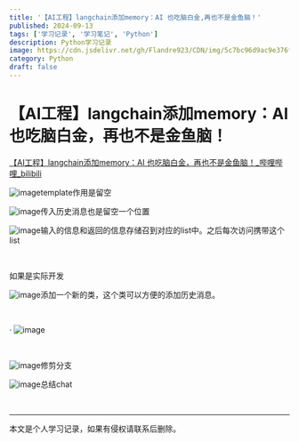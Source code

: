 ```yaml
---
title: '【AI工程】langchain添加memory：AI 也吃脑白金,再也不是金鱼脑！'
published: 2024-09-13
tags: ['学习记录', '学习笔记', 'Python']
description: Python学习记录
image: https://cdn.jsdelivr.net/gh/Flandre923/CDN/img/5c7bc96d9ac9e376f850c43a60f49231641d8853f038c0f352911317382d5d56.jpg
category: Python
draft: false
---
```



# 【AI工程】langchain添加memory：AI 也吃脑白金，再也不是金鱼脑！

[【AI工程】langchain添加memory：AI 也吃脑白金，再也不是金鱼脑！_哔哩哔哩_bilibili](https://www.bilibili.com/video/BV1TE4m1d7Bu/?spm_id_from=333.999.0.0&vd_source=f5ab73e8b88cb4cb94d904126cdfeb27)

​![image](https://cdn.jsdelivr.net/gh/Flandre923/CDN/img/c22c207cbff4849e0fc8bf0cc12b0fd66307a330d94b5a37b4bada53ad49c8e1.png)template作用是留空

​![image](https://cdn.jsdelivr.net/gh/Flandre923/CDN/img/b907dda3fb8b7f5407402fae474c8f3e4a4cacb209c323d79ee9592119191fe6.png)传入历史消息也是留空一个位置

​![image](https://cdn.jsdelivr.net/gh/Flandre923/CDN/img/5b7c808f13b52a00a15e81202c3490c6f3e6d35490e961408ecb10b74d92ab86.png)输入的信息和返回的信息存储召到对应的list中。之后每次访问携带这个list

‍

如果是实际开发

​![image](https://cdn.jsdelivr.net/gh/Flandre923/CDN/img/a6e3e379245c846e387d378038254650fb952a710dc40d09deee02a38eda4141.png)添加一个新的类，这个类可以方便的添加历史消息。

‍

·	![image](https://cdn.jsdelivr.net/gh/Flandre923/CDN/img/fe1fd9c9c5c8b3c4aa5e708a99f77d32cc1c863e430420e1c7e195622ebb85fc.png)​

‍

​![image](https://cdn.jsdelivr.net/gh/Flandre923/CDN/img/ca876ef0d4322101b410a465e95debc79e11945e93f9b673f808c2b6e29bb362.png)修剪分支

​![image](https://cdn.jsdelivr.net/gh/Flandre923/CDN/img/45446b222f2ba56a3a91d4024621bdae801e6700a426c29cb81e7b0222cafe90.png)总结chat

‍

---
本文是个人学习记录，如果有侵权请联系后删除。
